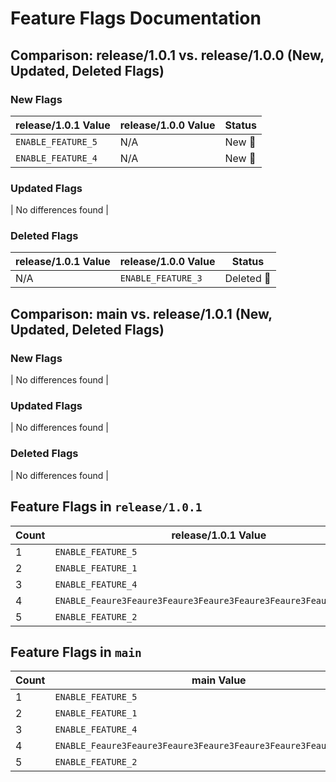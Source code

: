# Feature Flags Documentation

## Comparison: release/1.0.1 vs. release/1.0.0 (New, Updated, Deleted Flags)
### New Flags
| release/1.0.1 Value | release/1.0.0 Value | Status |
|----------------------|------------------------|--------|
| `ENABLE_FEATURE_5` | N/A | New 🔵 |
| `ENABLE_FEATURE_4` | N/A | New 🔵 |
### Updated Flags
| No differences found |
### Deleted Flags
| release/1.0.1 Value | release/1.0.0 Value | Status |
|----------------------|------------------------|--------|
| N/A | `ENABLE_FEATURE_3` | Deleted 🔴 |
## Comparison: main vs. release/1.0.1 (New, Updated, Deleted Flags)
### New Flags
| No differences found |
### Updated Flags
| No differences found |
### Deleted Flags
| No differences found |
## Feature Flags in `release/1.0.1`
| Count | release/1.0.1 Value |
|-------|---------------------|
| 1 | `ENABLE_FEATURE_5` |
| 2 | `ENABLE_FEATURE_1` |
| 3 | `ENABLE_FEATURE_4` |
| 4 | `ENABLE_Feaure3Feaure3Feaure3Feaure3Feaure3Feaure3Feaure3Feaure_3` |
| 5 | `ENABLE_FEATURE_2` |

## Feature Flags in `main`
| Count | main Value |
|-------|---------------------|
| 1 | `ENABLE_FEATURE_5` |
| 2 | `ENABLE_FEATURE_1` |
| 3 | `ENABLE_FEATURE_4` |
| 4 | `ENABLE_Feaure3Feaure3Feaure3Feaure3Feaure3Feaure3Feaure3Feaure_3` |
| 5 | `ENABLE_FEATURE_2` |

